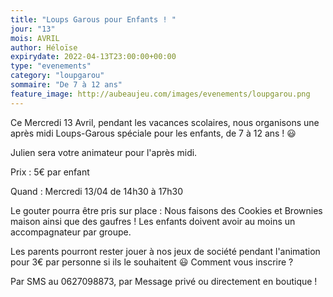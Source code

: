 ```yaml
---
title: "Loups Garous pour Enfants ! "
jour: "13"
mois: AVRIL
author: Héloïse
expirydate: 2022-04-13T23:00:00+00:00
type: "evenements"
category: "loupgarou"
sommaire: "De 7 à 12 ans"
feature_image: http://aubeaujeu.com/images/evenements/loupgarou.png
---
```

Ce Mercredi 13 Avril, pendant les vacances scolaires, nous organisons une après midi Loups-Garous spéciale pour les enfants, de 7 à 12 ans ! 😃

Julien sera votre animateur pour l'après midi.

Prix : 5€ par enfant

Quand : Mercredi 13/04 de 14h30 à 17h30

Le gouter pourra être pris sur place : Nous faisons des Cookies et Brownies maison ainsi que des gaufres !
Les enfants doivent avoir au moins un accompagnateur par groupe.

Les parents pourront rester jouer à nos jeux de société pendant l'animation pour 3€ par personne si ils le souhaitent 😃
Comment vous inscrire ?

Par SMS au 0627098873, par Message privé ou directement en boutique !
